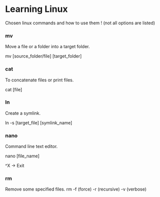 # Learning Linux
Chosen linux commands and how to use them ! (not all options are listed)

### mv
Move a file or a folder into a target folder.

mv [source_folder/file] [target_folder]

### cat
To concatenate files or print files.

cat [file]

### ln
Create a symlink.

ln -s [target_file] [symlink_name]

### nano
Command line text editor.

nano [file_name]

^X -> Exit

### rm
Remove some specified files.
rm -f (force) -r (recursive) -v (verbose)
